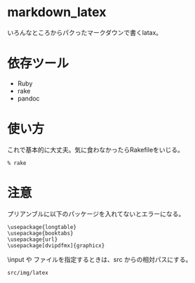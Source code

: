 # markdown_latex
いろんなところからパクったマークダウンで書くlatax。

# 依存ツール
- Ruby
- rake
- pandoc

# 使い方
これで基本的に大丈夫。気に食わなかったらRakefileをいじる。
   
    % rake

# 注意
プリアンブルに以下のパッケージを入れてないとエラーになる。
   
    \usepackage{longtable}
    \usepackage{booktabs}
    \usepackage{url}
    \usepackage[dvipdfmx]{graphicx}

\input や ファイルを指定するときは、src からの相対パスにする。
   
    src/img/latex
  
  
